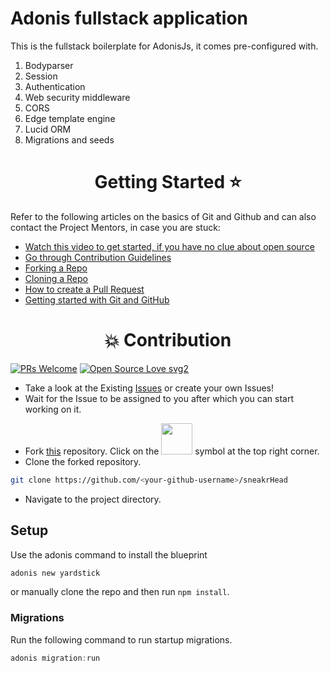 # Adonis fullstack application

This is the fullstack boilerplate for AdonisJs, it comes pre-configured with.

1. Bodyparser
2. Session
3. Authentication
4. Web security middleware
5. CORS
6. Edge template engine
7. Lucid ORM
8. Migrations and seeds





<center><h1 align="center">Getting Started ⭐ </h1></center>


Refer to the following articles on the basics of Git and Github and can also contact the Project Mentors, in case you are stuck:

- [Watch this video to get started, if you have no clue about open source](https://youtu.be/SL5KKdmvJ1U)
- [Go through Contribution Guidelines](Rules.md)
- [Forking a Repo](https://help.github.com/en/github/getting-started-with-github/fork-a-repo)
- [Cloning a Repo](https://help.github.com/en/desktop/contributing-to-projects/creating-a-pull-request)
- [How to create a Pull Request](https://opensource.com/article/19/7/create-pull-request-github)
- [Getting started with Git and GitHub](https://towardsdatascience.com/getting-started-with-git-and-github-6fcd0f2d4ac6)
<center><h1 align="center">💥 Contribution </h1></center>


[![PRs Welcome](https://img.shields.io/badge/PRs-welcome-brightgreen.svg?style=flat-square)](http://makeapullrequest.com)
[![Open Source Love svg2](https://badges.frapsoft.com/os/v2/open-source.svg?v=103)](https://github.com/ellerbrock/open-source-badges/)

- Take a look at the Existing [Issues](https://github.com/abhijeet007rocks8/Dev-Scripts/issues) or create your own Issues!
- Wait for the Issue to be assigned to you after which you can start working on it.
<!-- - Read the [Code of Conduct](https://github.com/abhijeet007rocks8/Dev-Scripts/blob/main/CODE_OF_CONDUCT.md) -->
- Fork [this](https://github.com/abhijeet007rocks8/Dev-Scripts/) repository.
Click on the <a href="https://github.com/abhijeet007rocks8/Dev-Scripts/"><img src="assets/forkIcon.JPG" width="50"></a> symbol at the top right corner.
- Clone the forked repository.

```bash
git clone https://github.com/<your-github-username>/sneakrHead
```
- Navigate to the project directory.




## Setup

Use the adonis command to install the blueprint

```bash
adonis new yardstick
```

or manually clone the repo and then run `npm install`.


### Migrations

Run the following command to run startup migrations.

```js
adonis migration:run
```
